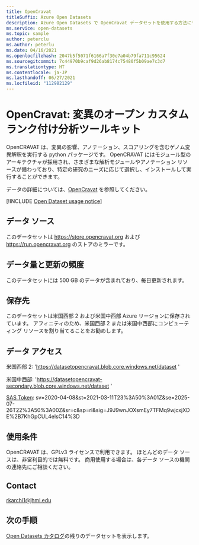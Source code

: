 ```yaml
---
title: OpenCravat
titleSuffix: Azure Open Datasets
description: Azure Open Datasets で OpenCravat データセットを使用する方法について説明します。
ms.service: open-datasets
ms.topic: sample
author: peterclu
ms.author: peterlu
ms.date: 04/16/2021
ms.openlocfilehash: 2047b5f5071f6166a7f30e7a04b79fa711c95624
ms.sourcegitcommit: 7c44970b9caf9d26ab8174c75480f5b09ae7c3d7
ms.translationtype: HT
ms.contentlocale: ja-JP
ms.lasthandoff: 06/27/2021
ms.locfileid: "112982129"
---
```

# <a name="opencravat-open-custom-ranked-analysis-of-variants-toolkit"></a>OpenCravat: 変異のオープン カスタム ランク付け分析ツールキット

OpenCRAVAT は、変異の影響、アノテーション、スコアリングを含むゲノム変異解釈を実行する python パッケージです。 OpenCRAVAT にはモジュール型のアーキテクチャが採用され、さまざまな解析モジュールやアノテーション リソースが備わっており、特定の研究のニーズに応じて選択し、インストールして実行することができます。

データの詳細については、[OpenCravat](https://opencravat.org/) を参照してください。

[!INCLUDE [Open Dataset usage notice](../../includes/open-datasets-usage-note.md)]

## <a name="data-source"></a>データ ソース

このデータセットは https://store.opencravat.org および https://run.opencravat.org のストアのミラーです。

## <a name="data-volumes-and-update-frequency"></a>データ量と更新の頻度

このデータセットには 500 GB のデータが含まれており、毎日更新されます。

## <a name="storage-location"></a>保存先

このデータセットは米国西部 2 および米国中西部 Azure リージョンに保存されています。 アフィニティのため、米国西部 2 または米国中西部にコンピューティング リソースを割り当てることをお勧めします。

## <a name="data-access"></a>データ アクセス

米国西部 2: 'https://datasetopencravat.blob.core.windows.net/dataset '

米国中西部: 'https://datasetopencravat-secondary.blob.core.windows.net/dataset '

[SAS Token](../storage/common/storage-sas-overview.md): sv=2020-04-08&st=2021-03-11T23%3A50%3A01Z&se=2025-07-26T22%3A50%3A00Z&sr=c&sp=rl&sig=J9J9wnJOXsmEy7TFMq9wjcxjXDE%2B7KhGpCUL4elsC14%3D

## <a name="use-terms"></a>使用条件

OpenCRAVAT は、GPLv3 ライセンスで利用できます。 ほとんどのデータ ソースは、非営利目的では無料です。 商用使用する場合は、各データ ソースの機関の連絡先にご相談ください。

## <a name="contact"></a>Contact

rkarchi1@jhmi.edu

## <a name="next-steps"></a>次の手順

[Open Datasets カタログ](dataset-catalog.md)の残りのデータセットを表示します。

